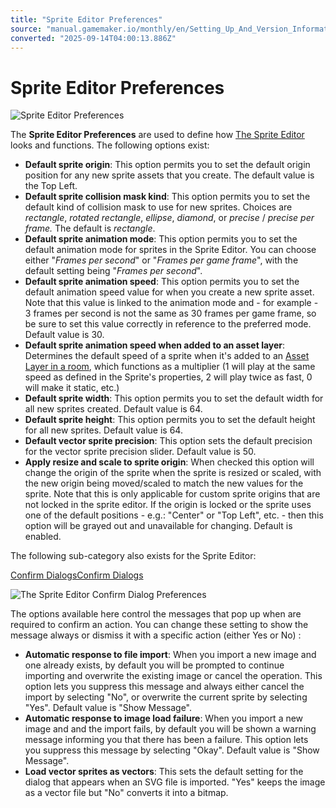 ```yaml
---
title: "Sprite Editor Preferences"
source: "manual.gamemaker.io/monthly/en/Setting_Up_And_Version_Information/IDE_Preferences/Sprite_Editor_Preferences.htm"
converted: "2025-09-14T04:00:13.886Z"
---
```


# Sprite Editor Preferences

![Sprite Editor Preferences](../../assets/Images/Setup_And_Version/Preferences/Sprite_Editor_Prefs.png)

The **Sprite Editor Preferences** are used to define how [The Sprite Editor](../../The_Asset_Editors/Sprites.md) looks and functions. The following options exist:

-   **Default sprite origin**: This option permits you to set the default origin position for any new sprite assets that you create. The default value is the Top Left.
-   **Default sprite collision mask kind**: This option permits you to set the default kind of collision mask to use for new sprites. Choices are _rectangle_, _rotated rectangle_, _ellipse_, _diamond_, or _precise_ / _precise per frame._ The default is _rectangle_.
-   **Default sprite animation mode**: This option permits you to set the default animation mode for sprites in the Sprite Editor. You can choose either "_Frames per second_" or "_Frames per game frame_", with the default setting being "_Frames per second_".
-   **Default sprite animation speed**: This option permits you to set the default animation speed value for when you create a new sprite asset. Note that this value is linked to the animation mode and - for example - 3 frames per second is not the same as 30 frames per game frame, so be sure to set this value correctly in reference to the preferred mode. Default value is 30.
-   **Default sprite animation speed when added to an asset layer**: Determines the default speed of a sprite when it's added to an [Asset Layer in a room](../../The_Asset_Editors/Room_Properties/Layer_Properties.md), which functions as a multiplier (1 will play at the same speed as defined in the Sprite's properties, 2 will play twice as fast, 0 will make it static, etc.)
-   **Default sprite width**: This option permits you to set the default width for all new sprites created. Default value is 64.
-   **Default sprite height**: This option permits you to set the default height for all new sprites. Default value is 64.
-   **Default vector sprite precision**: This option sets the default precision for the vector sprite precision slider. Default value is 50.
-   **Apply resize and scale to sprite origin**: When checked this option will change the origin of the sprite when the sprite is resized or scaled, with the new origin being moved/scaled to match the new values for the sprite. Note that this is only applicable for custom sprite origins that are not locked in the sprite editor. If the origin is locked or the sprite uses one of the default positions - e.g.: "Center" or "Top Left", etc. - then this option will be grayed out and unavailable for changing. Default is enabled.

The following sub-category also exists for the Sprite Editor:

[Confirm DialogsConfirm Dialogs](Sprite_Editor_Preferences.htm#)

![The Sprite Editor Confirm Dialog Preferences](../../assets/Images/Setup_And_Version/Preferences/Sprite_Editor_Confirm_Prefs.png)

The options available here control the messages that pop up when are required to confirm an action. You can change these setting to show the message always or dismiss it with a specific action (either Yes or No) :

-   **Automatic response to file import**: When you import a new image and one already exists, by default you will be prompted to continue importing and overwrite the existing image or cancel the operation. This option lets you suppress this message and always either cancel the import by selecting "No", or overwrite the current sprite by selecting "Yes". Default value is "Show Message".
-   **Automatic response to image load failure**: When you import a new image and and the import fails, by default you will be shown a warning message informing you that there has been a failure. This option lets you suppress this message by selecting "Okay". Default value is "Show Message".
-   **Load vector sprites as vectors**: This sets the default setting for the dialog that appears when an SVG file is imported. "Yes" keeps the image as a vector file but "No" converts it into a bitmap.